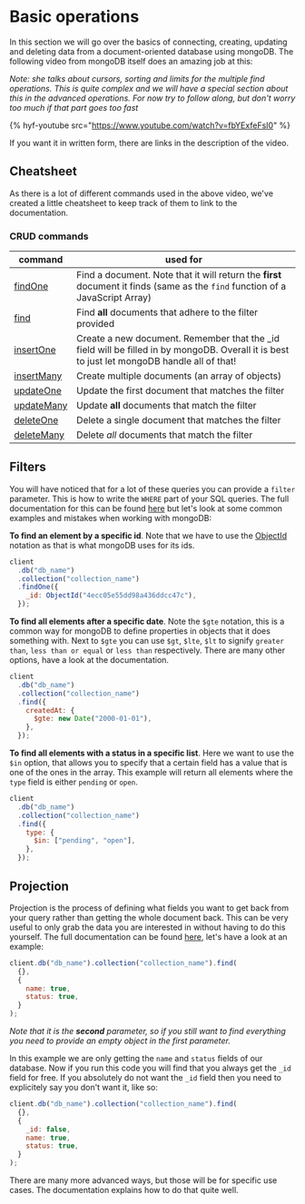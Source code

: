 # Basic operations

In this section we will go over the basics of connecting, creating, updating and deleting data from a document-oriented database using mongoDB. The following video from mongoDB itself does an amazing job at this:

_Note: she talks about cursors, sorting and limits for the multiple find operations. This is quite complex and we will have a special section about this in the advanced operations. For now try to follow along, but don't worry too much if that part goes too fast_

{% hyf-youtube src="https://www.youtube.com/watch?v=fbYExfeFsI0" %}

If you want it in written form, there are links in the description of the video.

## Cheatsheet

As there is a lot of different commands used in the above video, we've created a little cheatsheet to keep track of them to link to the documentation.

### CRUD commands

| command                                                                                  | used for                                                                                                                                     |
| ---------------------------------------------------------------------------------------- | -------------------------------------------------------------------------------------------------------------------------------------------- |
| [findOne](https://docs.mongodb.com/manual/reference/method/db.collection.findOne/)       | Find a document. Note that it will return the **first** document it finds (same as the `find` function of a JavaScript Array)                |
| [find](https://docs.mongodb.com/manual/reference/method/db.collection.find/)             | Find **all** documents that adhere to the filter provided                                                                                    |
| [insertOne](https://docs.mongodb.com/manual/reference/method/db.collection.insertOne/)   | Create a new document. Remember that the \_id field will be filled in by mongoDB. Overall it is best to just let mongoDB handle all of that! |
| [insertMany](https://docs.mongodb.com/manual/reference/method/db.collection.insertMany/) | Create multiple documents (an array of objects)                                                                                              |
| [updateOne](https://docs.mongodb.com/manual/reference/method/db.collection.updateOne/)   | Update the first document that matches the filter                                                                                            |
| [updateMany](https://docs.mongodb.com/manual/reference/method/db.collection.updateMany/) | Update **all** documents that match the filter                                                                                               |
| [deleteOne](https://docs.mongodb.com/manual/reference/method/db.collection.deleteOne/)   | Delete a single document that matches the filter                                                                                             |
| [deleteMany](https://docs.mongodb.com/manual/reference/method/db.collection.deleteMany/) | Delete _all_ documents that match the filter                                                                                                 |

## Filters

You will have noticed that for a lot of these queries you can provide a `filter` parameter. This is how to write the `WHERE` part of your SQL queries. The full documentation for this can be found [here](https://docs.mongodb.com/manual/reference/operator/query/) but let's look at some common examples and mistakes when working with mongoDB:

**To find an element by a specific id**. Note that we have to use the [ObjectId](https://docs.mongodb.com/manual/reference/method/ObjectId/) notation as that is what mongoDB uses for its ids.

```js
client
  .db("db_name")
  .collection("collection_name")
  .findOne({
    _id: ObjectId("4ecc05e55dd98a436ddcc47c"),
  });
```

**To find all elements after a specific date**. Note the `$gte` notation, this is a common way for mongoDB to define properties in objects that it does something with. Next to `$gte` you can use `$gt`, `$lte`, `$lt` to signify `greater than`, `less than or equal` or `less than` respectively. There are many other options, have a look at the documentation.

```js
client
  .db("db_name")
  .collection("collection_name")
  .find({
    createdAt: {
      $gte: new Date("2000-01-01"),
    },
  });
```

**To find all elements with a status in a specific list**. Here we want to use the `$in` option, that allows you to specify that a certain field has a value that is one of the ones in the array. This example will return all elements where the `type` field is either `pending` or `open`.

```js
client
  .db("db_name")
  .collection("collection_name")
  .find({
    type: {
      $in: ["pending", "open"],
    },
  });
```

## Projection

Projection is the process of defining what fields you want to get back from your query rather than getting the whole document back. This can be very useful to only grab the data you are interested in without having to do this yourself. The full documentation can be found [here](https://docs.mongodb.com/manual/reference/method/db.collection.find/#projection), let's have a look at an example:

```js
client.db("db_name").collection("collection_name").find(
  {},
  {
    name: true,
    status: true,
  }
);
```

_Note that it is the **second** parameter, so if you still want to find everything you need to provide an empty object in the first parameter._

In this example we are only getting the `name` and `status` fields of our database. Now if you run this code you will find that you always get the `_id` field for free. If you absolutely do not want the `_id` field then you need to explicitely say you don't want it, like so:

```js
client.db("db_name").collection("collection_name").find(
  {},
  {
    _id: false,
    name: true,
    status: true,
  }
);
```

There are many more advanced ways, but those will be for specific use cases. The documentation explains how to do that quite well.
